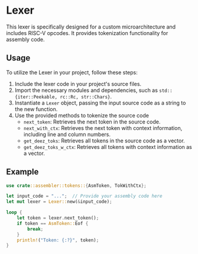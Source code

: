 # Lexer

This lexer is specifically designed for a custom microarchitecture and includes RISC-V opcodes. It provides tokenization functionality for assembly code.

## Usage

To utilize the Lexer in your project, follow these steps:

1. Include the lexer code in your project's source files.
2. Import the necessary modules and dependencies, such as `std::{iter::Peekable, rc::Rc, str::Chars}`.
3. Instantiate a `Lexer` object, passing the input source code as a string to the new function.
4. Use the provided methods to tokenize the source code
   - `next_token`: Retrieves the next token in the source code.
   - `next_with_ctx`: Retrieves the next token with context information, including line and column numbers.
   - `get_deez_toks`: Retrieves all tokens in the source code as a vector.
   - `get_deez_toks_w_ctx`: Retrieves all tokens with context information as a vector.

## Example

```rust
use crate::assembler::tokens::{AsmToken, TokWithCtx};

let input_code = "...";  // Provide your assembly code here
let mut lexer = Lexer::new(&input_code);

loop {
    let token = lexer.next_token();
    if token == AsmToken::Eof {
        break;
    }
    println!("Token: {:?}", token);
}
```
